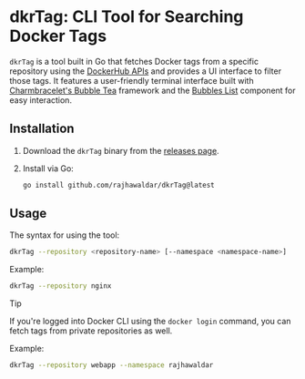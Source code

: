 # dkrTag: CLI Tool for Searching Docker Tags

`dkrTag` is a tool built in Go that fetches Docker tags from a specific repository using the [DockerHub APIs](https://docs.docker.com/reference/api/hub/latest/) and provides a UI interface to filter those tags. It features a user-friendly terminal interface built with [Charmbracelet's Bubble Tea](https://github.com/charmbracelet/bubbletea) framework and the [Bubbles List](https://github.com/charmbracelet/bubbles) component for easy interaction.

## Installation

1. Download the `dkrTag` binary from the [releases page](https://github.com/rajhawaldar/dkrTag/releases).
2. Install via Go:

    ```bash
    go install github.com/rajhawaldar/dkrTag@latest
    ```

## Usage

The syntax for using the tool:
```bash
dkrTag --repository <repository-name> [--namespace <namespace-name>]
```

Example:
```bash
dkrTag --repository nginx 
```

> [!TIP]
> If you're logged into Docker CLI using the ```docker login``` command, you can fetch tags from private repositories as well.

Example: 
```bash
dkrTag --repository webapp --namespace rajhawaldar
```
